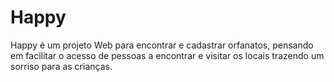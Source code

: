 # Happy
Happy é um projeto Web para encontrar e cadastrar orfanatos, pensando em facilitar o acesso de pessoas a encontrar e visitar os locais trazendo um sorriso para as crianças.
